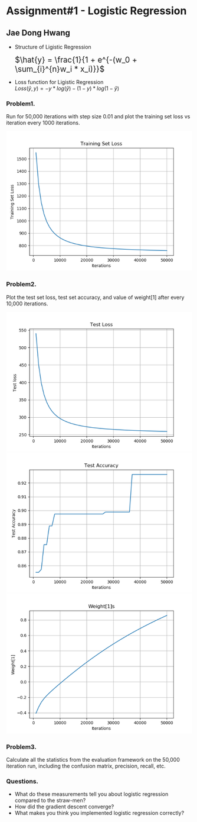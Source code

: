# Assignment#1 - Logistic Regression

## Jae Dong Hwang

* Structure of Ligistic Regression

  <span style="font-size:1.5em">$\hat{y} = \frac{1}{1 + e^{-(w_0 + \sum_{i}^{n}w_i * x_i)}}$</span>

* Loss function for Ligistic Regression  
  <span style="font-size:1em">$Loss(\hat{y}, y) = -y*log(\hat{y})-(1-y) * log(1 - \hat{y})$</span>

### Problem1.
Run for 50,000 iterations with step size 0.01 and plot the training set loss vs iteration every 1000 iterations.

![Loss Function](training_set_loss_50000.png)

### Problem2.
Plot the test set loss, test set accuracy, and value of weight[1] after every 10,000 iterations.

![test_loss](test_loss_50000.png)
![test_accuracy](test_accuracy_vs_iters_50000.png)
![w1](w1_50000.png)

### Problem3.
Calculate all the statistics from the evaluation framework on the 50,000 iteration run, including the confusion matrix, precision, recall, etc.

### Questions.
* What do these measurements tell you about logistic regression compared to the straw-men?
* How did the gradient descent converge?
* What makes you think you implemented logistic regression correctly?